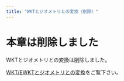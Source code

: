 ```yaml
---
title: "WKTとジオメトリとの変換（削除）"
---
```

# 本章は削除しました

WKTとジオメトリとの変換は削除しました。

[WKT/EWKTとジオメトリとの変換](conv-ewkt-geom)をご覧下さい。
